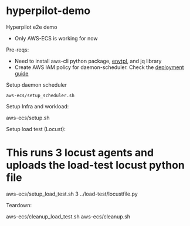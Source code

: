 # hyperpilot-demo
Hyperpilot e2e demo

* Only AWS-ECS is working for now

Pre-reqs:

- Need to install aws-cli python package, [envtpl](https://github.com/andreasjansson/envtpl),  and jq library
- Create AWS IAM policy for daemon-scheduler. Check the [deployment guide](https://github.com/blox/blox/tree/master/deploy)

Setup daemon scheduler

`aws-ecs/setup_scheduler.sh`

Setup Infra and workload:

aws-ecs/setup.sh

Setup load test (Locust):

# This runs 3 locust agents and uploads the load-test locust python file
aws-ecs/setup_load_test.sh 3 ../load-test/locustfile.py

Teardown:

aws-ecs/cleanup_load_test.sh
aws-ecs/cleanup.sh
